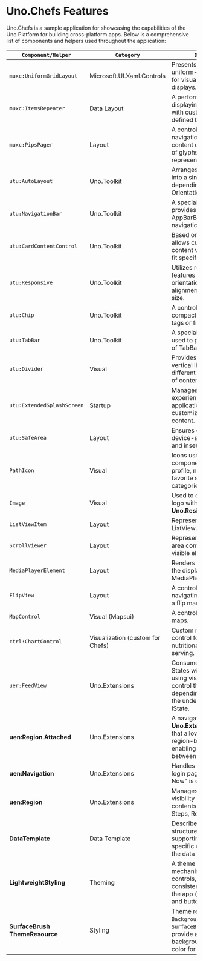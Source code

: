 # Uno.Chefs Features

Uno.Chefs is a sample application for showcasing the capabilities of the Uno Platform for building cross-platform apps. Below is a comprehensive list of components and helpers used throughout the application:

| `Component/Helper`             | `Category`                       | `Description`                                                                                                                                                                                                                       |
|--------------------------------|----------------------------------|---------------------------------------------------------------------------------------------------------------------------------------------------------------------------------------------------------------------------------------|
| `muxc:UniformGridLayout`       | Microsoft.UI.Xaml.Controls       | Presents items in a uniform-sized grid, ideal for visually organized displays.                                                                                                                                                        |
| `muxc:ItemsRepeater`           | Data Layout                      | A performant control for displaying repeated items with custom layouts defined by `StackLayout`.                                                                                                                                      |
| `muxc:PipsPager`               | Layout                           | A control that enables navigation within paginated content using a collection of glyphs, each representing a "page".                                                                                                                  |
| `utu:AutoLayout`               | Uno.Toolkit                      | Arranges child elements into a single row or column, depending on the Orientation property.                                                                                                                                           |
| `utu:NavigationBar`            | Uno.Toolkit                      | A specialized app bar that provides the layout for AppBarButton and navigation logic.                                                                                                                                                 |
| `utu:CardContentControl`       | Uno.Toolkit                      | Based on ContentControl, allows customizing the content via DataTemplate to fit specific needs.                                                                                                                                       |
| `utu:Responsive`               | Uno.Toolkit                      | Utilizes responsive layout features to adapt control orientation and text alignment based on screen size.                                                                                                                             |
| `utu:Chip`                     | Uno.Toolkit                      | A control used to display compact elements such as tags or filters.                                                                                                                                                                   |
| `utu:TabBar`                   | Uno.Toolkit                      | A specialized ItemsControl used to present a collection of TabBarItems.                                                                                                                                                               |
| `utu:Divider`                  | Visual                           | Provides horizontal or vertical lines to separate different sections or groups of content.                                                                                                                                            |
| `utu:ExtendedSplashScreen`     | Startup                          | Manages the initial loading experience of the application with customizable loading content.                                                                                                                                          |
| `utu:SafeArea`                 | Layout                           | Ensures content respects device-specific safe areas and insets.                                                                                                                                                                       |
| `PathIcon`                     | Visual                           | Icons used for various components, including user profile, notifications, favorite status, and recipe categories.                                                                                                                     |
| `Image`                        | Visual                           | Used to display the SVG logo with the use of **Uno.Resizetizer**.                                                                                                                                                                     |
| `ListViewItem`                 | Layout                           | Represents an item in a ListView.                                                                                                                                                                                                     |
| `ScrollViewer`                 | Layout                           | Represents a scrollable area containing other visible elements.                                                                                                                                                                       |
| `MediaPlayerElement`           | Layout                           | Renders audio and video to the display using a MediaPlayer.                                                                                                                                                                           |
| `FlipView`                     | Layout                           | A control used for navigating content pages in a flip manner.                                                                                                                                                                         |
| `MapControl`                   | Visual (Mapsui)                  | A control used to display maps.                                                                                                                                                                                                       |
| `ctrl:ChartControl`            | Visualization (custom for Chefs) | Custom nutrition chart control for displaying recipe nutritional intake per serving.                                                                                                                                                  |
| `uer:FeedView`                 | Uno.Extensions                   | Consumes Feeds and States within an application, using visual states to control the display depending on the state of the underlying IFeed or IState.                                                                                 |
| **uen:Region.Attached**        | Uno.Extensions                   | A navigation feature from **Uno.Extensions.Navigation** that allows dynamic region-based navigation, enabling smooth transitions between different pages.                                                                             |
| **uen:Navigation**             | Uno.Extensions                   | Handles navigation to the login page when "Login Now" is clicked.                                                                                                                                                                     |
| **uen:Region**                 | Uno.Extensions                   | Manages navigation and visibility of different tab contents (Ingredients, Steps, Reviews, Nutrition).                                                                                                                                 |
| **DataTemplate**               | Data Template                    | Describes the visual structure of a data object, supporting data binding for specific elements to display the data values.                                                                                                            |
| **LightweightStyling**         | Theming                          | A theme customization mechanism applied to controls, ensuring consistent styling across the app (e.g., `PasswordBox` and buttons).                                                                                                    |
| **SurfaceBrush ThemeResource** | Styling                          | Theme resources like `BackgroundBrush` and `SurfaceBrush` are used to provide a consistent background and surface color for the application.                                                                                          |
